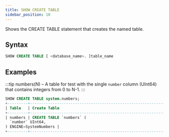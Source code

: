 ```yaml
---
title: SHOW CREATE TABLE
sidebar_position: 10
---
```


Shows the CREATE TABLE statement that creates the named table.

## Syntax

```sql
SHOW CREATE TABLE [ <database_name>. ]table_name
```

## Examples

:::tip
numbers(N) – A table for test with the single `number` column (UInt64) that contains integers from 0 to N-1.
:::

```sql
SHOW CREATE TABLE system.numbers;
+---------+--------------------------------------------------------------------+
| Table   | Create Table                                                       |
+---------+--------------------------------------------------------------------+
| numbers | CREATE TABLE `numbers` (
  `number` UInt64,
) ENGINE=SystemNumbers |
+---------+--------------------------------------------------------------------+
```
